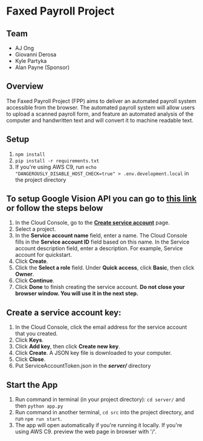 # Faxed Payroll Project

## Team
- AJ Ong
- Giovanni Derosa
- Kyle Partyka
- Alan Payne (Sponsor)

## Overview
The Faxed Payroll Project (FPP) aims to deliver an automated payroll system accessible from the browser. The automated payroll system will allow users to upload a scanned payroll form, and feature an automated  analysis of the computer and handwritten text and will convert it to machine readable text. 

## Setup
1. `npm install`
2. `pip install -r requirements.txt`
3. If you're using AWS C9, run `echo "DANGEROUSLY_DISABLE_HOST_CHECK=true" > .env.development.local` in the project directory

## To setup Google Vision API you can go to [this link](https://cloud.google.com/vision/docs/setup#sa-create) or follow the steps below
1. In the Cloud Console, go to the **[Create service account](https://console.cloud.google.com/projectselector/iam-admin/serviceaccounts/create?supportedpurview=project&_ga=2.215202271.937513644.1623688202-1955621489.1618182675)** page.
2. Select a project.
3. In the **Service account name** field, enter a name. The Cloud Console fills in the **Service account ID** field based on this name.
   In the Service account description field, enter a description. For example, Service account for quickstart.
4. Click **Create**.
5. Click the **Select a role** field.
   Under **Quick access**, click **Basic**, then click **Owner**.
6. Click **Continue**.
7. Click **Done** to finish creating the service account.
    **Do not close your browser window. You will use it in the next step.**

## Create a service account key:
1. In the Cloud Console, click the email address for the service account that you created.
2. Click **Keys**.
3. Click **Add key**, then click **Create new key**.
4. Click **Create**. A JSON key file is downloaded to your computer.
5. Click **Close**.
6. Put ServiceAccountToken.json in the ***server/*** directory

## Start the App
1. Run command in terminal (in your project directory): `cd server/` and then `python app.py`
2. Run command in another terminal, `cd src` into the project directory, and run `npm run start`. 
3. The app will open automatically if you're running it locally. If you're using AWS C9. preview the web page in browser with '/'.
